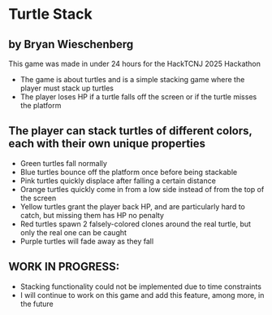 # Turtle Stack
## by Bryan Wieschenberg

This game was made in under 24 hours for the HackTCNJ 2025 Hackathon

* The game is about turtles and is a simple stacking game where the player must stack up turtles
* The player loses HP if a turtle falls off the screen or if the turtle misses the platform

## The player can stack turtles of different colors, each with their own unique properties
- Green turtles fall normally
- Blue turtles bounce off the platform once before being stackable
- Pink turtles quickly displace after falling a certain distance
- Orange turtles quickly come in from a low side instead of from the top of the screen
- Yellow turtles grant the player back HP, and are particularly hard to catch, but missing them has HP no penalty
- Red turtles spawn 2 falsely-colored clones around the real turtle, but only the real one can be caught
- Purple turtles will fade away as they fall

## WORK IN PROGRESS:
- Stacking functionality could not be implemented due to time constraints
- I will continue to work on this game and add this feature, among more, in the future
